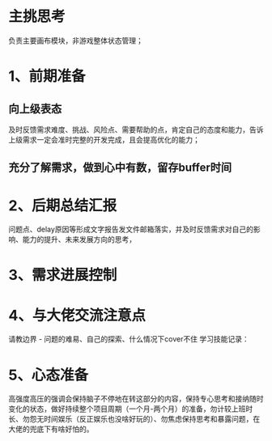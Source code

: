 # 主挑思考
负责主要画布模块，非游戏整体状态管理；
# 1、前期准备
## 向上级表态
及时反馈需求难度、挑战、风险点、需要帮助的点，肯定自己的态度和能力，告诉上级需求一定会准时完整的开发完成，且会提高优化的能力；
## 充分了解需求，做到心中有数，留存buffer时间
## 
# 2、后期总结汇报
问题点、delay原因等形成文字报告发文件邮箱落实，并及时反馈需求对自己的影响、能力的提升、未来发展方向的思考，
# 3、需求进展控制
# 4、与大佬交流注意点
请教边界 - 问题的难易、自己的探索、什么情况下cover不住
学习技能记录：
# 5、心态准备
高强度高压的强调会保持脑子不停地在转这部分的内容，保持专心思考和接纳随时变化的状态，做好持续整个项目周期（一个月-两个月）的准备，勿计较上班时长、勿怨无时间娱乐（反正娱乐也没啥好玩的）、勿焦虑保持思考和暴露问题，在大佬的兜底下有啥好怕的。